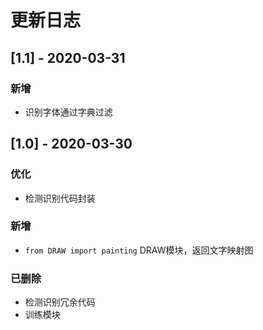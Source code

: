 # 更新日志

## [1.1] - 2020-03-31

### 新增

* 识别字体通过字典过滤


## [1.0] - 2020-03-30

### 优化

* 检测识别代码封装

### 新增

* `from DRAW import painting` DRAW模块，返回文字映射图

### 已删除

* 检测识别冗余代码
* 训练模块
